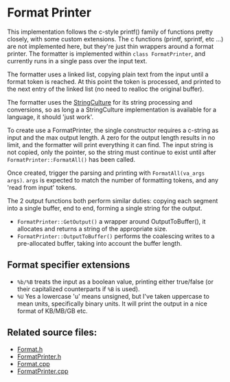 # Format Printer

This implementation follows the c-style printf() family of functions pretty closely, with some custom extensions.
The c functions (printf, sprintf, etc ...) are not implemented here, but they're just thin wrappers around a format printer.
The formatter is implemented within `class FormatPrinter`, and currently runs in a single pass over the input text.

The formatter uses a linked list, copying plain text from the input until a format token is reached. At this point the token is processed,
and printed to the next entry of the linked list (no need to realloc the original buffer).

The formatter uses the [StringCulture](StringCulture.md) for its string processing and conversions, so as long a a StringCulture implementation is available for a language, it should 'just work'.

To create use a FormatPrinter, the single constructor requires a c-string as input and the max output length. A zero for the output length results in no limit, and the formatter will print everything it can find.
The input string is not copied, only the pointer, so the string must continue to exist until after `FormatPrinter::FormatAll()` has been called.

Once created, trigger the parsing and printing with `FormatAll(va_args args)`. `args` is expected to match the number of formatting tokens, and any 'read from input' tokens.

The 2 output functions both perform similar duties: copying each segment into a single buffer, end to end, forming a single string for the output.

- `FormatPrinter::GetOutput()` a wrapper around OutputToBuffer(), it allocates and returns a string of the appropriate size.
- `FormatPrinter::OutputToBuffer()` performs the coalescing writes to a pre-allocated buffer, taking into account the buffer length.

## Format specifier extensions
- `%b/%B` treats the input as a boolean value, printing either true/false (or their capitalized counterparts if `%B` is used).
- `%U` Yes a lowercase 'u' means unsigned, but I've taken uppercase to mean `U`nits, specifically binary units. It will print the output in a nice format of KB/MB/GB etc.

## Related source files:
- [Format.h](../../libs/np-syslib/include/Format.h)
- [FormatPrinter.h](../../libs/np-syslib/include/FormatPrinter.h)
- [Format.cpp](../../libs/np-syslib/Format.cpp)
- [FormatPrinter.cpp](../../libs/np-syslib/FormatPrinter.cpp)
